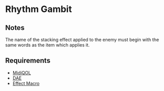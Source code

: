 # Rhythm Gambit

## Notes
 The name of the stacking effect applied to the enemy must begin with the same words as the item which applies it.
 
## Requirements
- [MidiQOL](https://foundryvtt.com/packages/midi-qol)
- [DAE](https://foundryvtt.com/packages/dae)
- [Effect Macro](https://foundryvtt.com/packages/effectmacro)